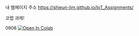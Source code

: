 내 웹페이지 주소
https://shieun-lim.github.io/IoT_Assignments/

코랩 과제!

0908
[![Open In Colab](https://colab.research.google.com/assets/colab-badge.svg)](
https://colab.research.google.com/github/Shieun-Lim/IoT_Assignments/blob/main/Assignment0908.ipynb)


